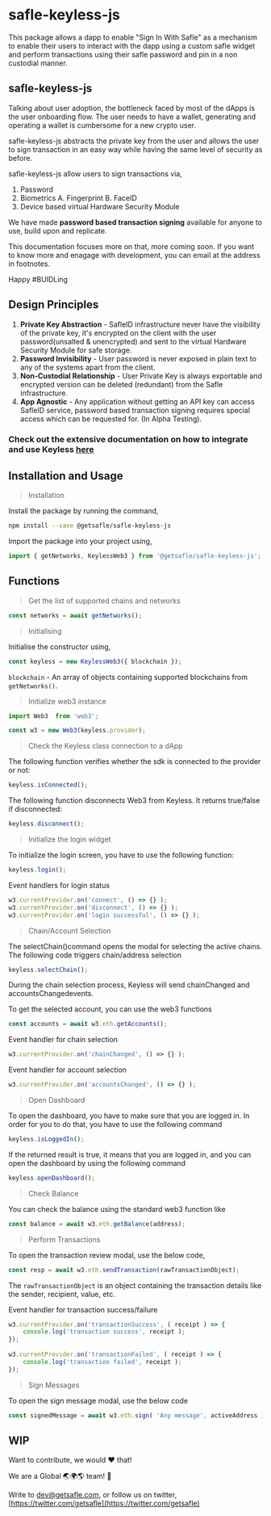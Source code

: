# **safle-keyless-js**

This package allows a dapp to enable "Sign In With Safle" as a mechanism to enable their users to interact with the dapp using a custom safle widget and perform transactions using their safle password and pin in a non custodial manner.

## **safle-keyless-js**

Talking about user adoption, the bottleneck faced by most of the dApps is the user onboarding flow. The user needs to have a wallet, generating and operating a wallet is cumbersome for a new crypto user.

safle-keyless-js abstracts the private key from the user and allows the user to sign transaction in an easy way while having the same level of security as before.

safle-keyless-js allow users to sign transactions via,

1. Password
2. Biometrics A. Fingerprint B. FaceID
3. Device based virtual Hardware Security Module

We have made **password based transaction signing** available for anyone to use, build upon and replicate.

This documentation focuses more on that, more coming soon. If you want to know more and enagage with development, you can email at the address in footnotes.

Happy #BUIDLing

## **Design Principles**

1. **Private Key Abstraction** - SafleID infrastructure never have the visibility of the private key, it's encrypted on the client with the user password(unsalted & unencrypted) and sent to the virtual Hardware Security Module for safe storage.
2. **Password Invisibility** - User password is never exposed in plain text to any of the systems apart from the client.
3. **Non-Custodial Relationship** - User Private Key is always exportable and encrypted version can be deleted (redundant) from the Safle infrastructure.
4. **App Agnostic** - Any application without getting an API key can access SafleID service, password based transaction signing requires special access which can be requested for. (In Alpha Testing).

### Check out the extensive documentation on how to integrate and use Keyless [here]( )

## **Installation and Usage**

> Installation

Install the package by running the command,

```sh
npm install --save @getsafle/safle-keyless-js
```

Import the package into your project using,

```js
import { getNetworks, KeylessWeb3 } from '@getsafle/safle-keyless-js';
```

## **Functions**

> Get the list of supported chains and networks

```js
const networks = await getNetworks();
```

> Initialising

Initialise the constructor using,

```js
const keyless = new KeylessWeb3({ blockchain });
```

`blockchain` - An array of objects containing supported blockchains from `getNetworks()`.

> Initialize web3 instance

```js
import Web3  from 'web3';

const w3 = new Web3(keyless.provider);
```

> Check the Keyless class connection to a dApp

The following function verifies whether the sdk is connected to the provider or not:

```js
keyless.isConnected();
```

The following function disconnects Web3 from Keyless. It returns true/false if disconnected:

```js
keyless.disconnect();
```

> Initialize the login widget

To initialize the login screen, you have to use the following function:

```js
keyless.login();
```

Event handlers for login status

```js
w3.currentProvider.on('connect', () => {} );
w3.currentProvider.on('disconnect', () => {} );
w3.currentProvider.on('login successful', () => {} );
```

> Chain/Account Selection

The selectChain()command opens the modal for selecting the active chains. The following code triggers chain/address selection

```js
keyless.selectChain();
```

During the chain selection process, Keyless will send chainChanged and accountsChangedevents.

To get the selected account, you can use the web3 functions

```js
const accounts = await w3.eth.getAccounts();
```

Event handler for chain selection

```js
w3.currentProvider.on('chainChanged', () => {} );
```

Event handler for account selection

```js
w3.currentProvider.on('accountsChanged', () => {} );
```

> Open Dashboard

To open the dashboard, you have to make sure that you are logged in. In order for you to do that, you have to use the following command

```js
keyless.isLoggedIn();
```

If the returned result is true, it means that you are logged in, and you can open the dashboard by using the following command

```js
keyless.openDashboard();
```

> Check Balance

You can check the balance using the standard web3 function like

```js
const balance = await w3.eth.getBalance(address);
```

> Perform Transactions

To open the transaction review modal, use the below code,

```js
const resp = await w3.eth.sendTransaction(rawTransactionObject);
```

The `rawTransactionObject` is an object containing the transaction details like the sender, recipient, value, etc.

Event handler for transaction success/failure

```js
w3.currentProvider.on('transactionSuccess', ( receipt ) => {
    console.log('transaction success', receipt );            
});
        
w3.currentProvider.on('transactionFailed', ( receipt ) => {
    console.log('transaction failed', receipt );
});
```

> Sign Messages

To open the sign message modal, use the below code

```js
const signedMessage = await w3.eth.sign( 'Any message', activeAddress );
```

## **WIP**

Want to contribute, we would ❤️ that!

We are a Global 🌏🌍🌎 team! 💪

Write to [dev@getsafle.com](mailto:dev@getsafle.com), or follow us on twitter, [https://twitter.com/getsafle](https://twitter.com/getsafle)

